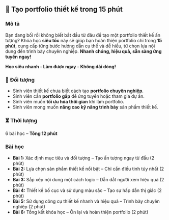 ## 📌 Tạo portfolio thiết kế trong 15 phút

### Mô tả  
Bạn đang bối rối không biết bắt đầu từ đâu để tạo một portfolio thiết kế ấn tượng? Khóa học **siêu tốc** này sẽ giúp bạn hoàn thiện portfolio chỉ trong **15 phút**, cung cấp từng bước hướng dẫn cụ thể và dễ hiểu, từ chọn lựa nội dung đến trình bày chuyên nghiệp. **Nhanh chóng, hiệu quả, sẵn sàng ứng tuyển ngay!**

**Học siêu nhanh - Làm được ngay - Không dài dòng!**

### 🎯 Đối tượng
- Sinh viên thiết kế chưa biết cách tạo **portfolio chuyên nghiệp**.
- Sinh viên cần **portfolio gấp** để ứng tuyển hoặc tham gia dự án.
- Sinh viên muốn **tối ưu hóa thời gian** khi làm portfolio.
- Sinh viên mong muốn **nâng cao kỹ năng trình bày** sản phẩm thiết kế.

### ⏳ Thời lượng  
6 bài học – **Tổng 12 phút**

### Bài học  
- **Bài 1:** Xác định mục tiêu và đối tượng – Tạo ấn tượng ngay từ đầu (2 phút)
- **Bài 2:** Lựa chọn sản phẩm thiết kế nổi bật – Chỉ cần điều tinh túy nhất (2 phút)
- **Bài 3:** Sắp xếp nội dung một cách logic – Dẫn dắt người xem hiệu quả (2 phút)
- **Bài 4:** Thiết kế bố cục và sử dụng màu sắc – Tạo sự hấp dẫn thị giác (2 phút)
- **Bài 5:** Sử dụng công cụ thiết kế nhanh và hiệu quả – Trình bày chuyên nghiệp (2 phút)
- **Bài 6:** Tổng kết khóa học – Ôn lại và hoàn thiện portfolio (2 phút)
